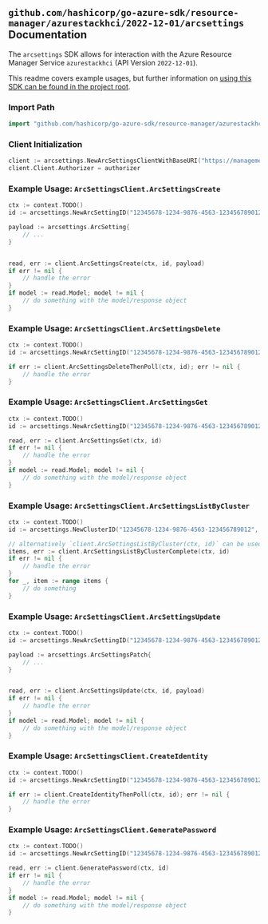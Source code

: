 
## `github.com/hashicorp/go-azure-sdk/resource-manager/azurestackhci/2022-12-01/arcsettings` Documentation

The `arcsettings` SDK allows for interaction with the Azure Resource Manager Service `azurestackhci` (API Version `2022-12-01`).

This readme covers example usages, but further information on [using this SDK can be found in the project root](https://github.com/hashicorp/go-azure-sdk/tree/main/docs).

### Import Path

```go
import "github.com/hashicorp/go-azure-sdk/resource-manager/azurestackhci/2022-12-01/arcsettings"
```


### Client Initialization

```go
client := arcsettings.NewArcSettingsClientWithBaseURI("https://management.azure.com")
client.Client.Authorizer = authorizer
```


### Example Usage: `ArcSettingsClient.ArcSettingsCreate`

```go
ctx := context.TODO()
id := arcsettings.NewArcSettingID("12345678-1234-9876-4563-123456789012", "example-resource-group", "clusterValue", "arcSettingValue")

payload := arcsettings.ArcSetting{
	// ...
}


read, err := client.ArcSettingsCreate(ctx, id, payload)
if err != nil {
	// handle the error
}
if model := read.Model; model != nil {
	// do something with the model/response object
}
```


### Example Usage: `ArcSettingsClient.ArcSettingsDelete`

```go
ctx := context.TODO()
id := arcsettings.NewArcSettingID("12345678-1234-9876-4563-123456789012", "example-resource-group", "clusterValue", "arcSettingValue")

if err := client.ArcSettingsDeleteThenPoll(ctx, id); err != nil {
	// handle the error
}
```


### Example Usage: `ArcSettingsClient.ArcSettingsGet`

```go
ctx := context.TODO()
id := arcsettings.NewArcSettingID("12345678-1234-9876-4563-123456789012", "example-resource-group", "clusterValue", "arcSettingValue")

read, err := client.ArcSettingsGet(ctx, id)
if err != nil {
	// handle the error
}
if model := read.Model; model != nil {
	// do something with the model/response object
}
```


### Example Usage: `ArcSettingsClient.ArcSettingsListByCluster`

```go
ctx := context.TODO()
id := arcsettings.NewClusterID("12345678-1234-9876-4563-123456789012", "example-resource-group", "clusterValue")

// alternatively `client.ArcSettingsListByCluster(ctx, id)` can be used to do batched pagination
items, err := client.ArcSettingsListByClusterComplete(ctx, id)
if err != nil {
	// handle the error
}
for _, item := range items {
	// do something
}
```


### Example Usage: `ArcSettingsClient.ArcSettingsUpdate`

```go
ctx := context.TODO()
id := arcsettings.NewArcSettingID("12345678-1234-9876-4563-123456789012", "example-resource-group", "clusterValue", "arcSettingValue")

payload := arcsettings.ArcSettingsPatch{
	// ...
}


read, err := client.ArcSettingsUpdate(ctx, id, payload)
if err != nil {
	// handle the error
}
if model := read.Model; model != nil {
	// do something with the model/response object
}
```


### Example Usage: `ArcSettingsClient.CreateIdentity`

```go
ctx := context.TODO()
id := arcsettings.NewArcSettingID("12345678-1234-9876-4563-123456789012", "example-resource-group", "clusterValue", "arcSettingValue")

if err := client.CreateIdentityThenPoll(ctx, id); err != nil {
	// handle the error
}
```


### Example Usage: `ArcSettingsClient.GeneratePassword`

```go
ctx := context.TODO()
id := arcsettings.NewArcSettingID("12345678-1234-9876-4563-123456789012", "example-resource-group", "clusterValue", "arcSettingValue")

read, err := client.GeneratePassword(ctx, id)
if err != nil {
	// handle the error
}
if model := read.Model; model != nil {
	// do something with the model/response object
}
```
